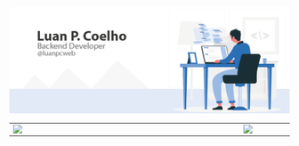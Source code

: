![capa_github_luanpcweb](https://raw.githubusercontent.com/luanpcweb/luanpcweb/main/capa-luanpcweb.png)

<center>
  <table>
    <tr>
        <td><img width="400px" align="left" src="https://github-readme-stats.vercel.app/api/top-langs/?username=luanpcweb&hide=html&layout=compact&theme=default" /></td>
        <td><img width="495px" align="left" src="https://github-readme-stats.vercel.app/api?username=luanpcweb&theme=default" /></td>
    </tr>   
  </table>
</center>
